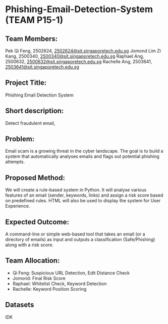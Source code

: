 # Phishing-Email-Detection-System (TEAM P15-1)

## Team Members: 
Pek Qi Feng, 2502624, 2502624@sit.singaporetech.edu.sg
Jomond Lim Zi Kang, 2500340, 2500340@sit.singaporetech.edu.sg
Raphael Ang, 2500632, 2500632@sit.singaporetech.edu.sg
Rachelle Ang, 2503641, 2503641@sit.singaporetech.edu.sg	

## Project Title: 
Phishing Email Detection System

## Short description: 
Detect fraudulent email, 

## Problem: 
Email scam is a growing threat in the cyber landscape. The goal is to build a system that automatically analyses emails and flags out potential phishing attempts.

## Proposed Method: 
We will create a rule-based system in Python. It will analyse various features of an email (sender, keywords, links) and assign a risk score based on predefined rules. HTML will also be used to display the system for User Experience.

## Expected Outcome: 
A command-line or simple web-based tool that takes an email (or a directory of emails) as input and outputs a classification (Safe/Phishing) along with a risk score.

## Team Allocation:
- Qi Feng: Suspicious URL Detection, Edit Distance Check
- Jomond: Final Risk Score
- Raphael: Whitelist Check, Keyword Detection
- Rachelle: Keyword Position Scoring

## Datasets
IDK